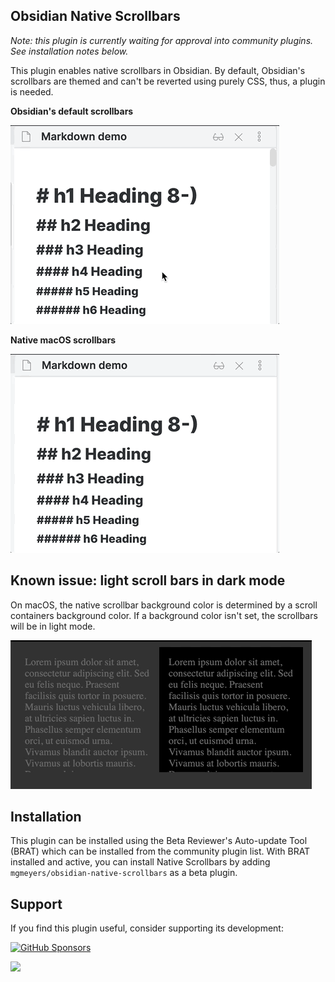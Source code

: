 ## Obsidian Native Scrollbars

*Note: this plugin is currently waiting for approval into community plugins. See installation notes below.*

This plugin enables native scrollbars in Obsidian. By default, Obsidian's scrollbars are themed and can't be reverted using purely CSS, thus, a plugin is needed.

**Obsidian's default scrollbars**

<img src="https://raw.githubusercontent.com/mgmeyers/obsidian-native-scrollbars/main/screenshots/non-native-scrollbars.gif" alt="A short gif demonstraiting obsidian's default scrollbars">


**Native macOS scrollbars**

<img src="https://raw.githubusercontent.com/mgmeyers/obsidian-native-scrollbars/main/screenshots/native-scrollbars.gif" alt="A short gif demonstraiting native scrollbars">

## Known issue: light scroll bars in dark mode

On macOS, the native scrollbar background color is determined by a scroll containers background color. If a background color isn't set, the scrollbars will be in light mode.

<img src="https://raw.githubusercontent.com/mgmeyers/obsidian-native-scrollbars/main/screenshots/darkmode-issue.gif" alt="A short gif demonstraiting issues with dark-mode scrollbars">

## Installation

This plugin can be installed using the Beta Reviewer's Auto-update Tool (BRAT) which can be installed from the community plugin list. With BRAT installed and active, you can install Native Scrollbars by adding `mgmeyers/obsidian-native-scrollbars` as a beta plugin.

## Support

If you find this plugin useful, consider supporting its development:

[![GitHub Sponsors](https://img.shields.io/github/sponsors/mgmeyers?label=Sponsor&logo=GitHub%20Sponsors&style=for-the-badge)](https://github.com/sponsors/mgmeyers)

<a href="https://www.buymeacoffee.com/mgme"><img src="https://img.buymeacoffee.com/button-api/?text=Buy me a coffee&emoji=&slug=mgme&button_colour=5F7FFF&font_colour=ffffff&font_family=Lato&outline_colour=000000&coffee_colour=FFDD00"></a>